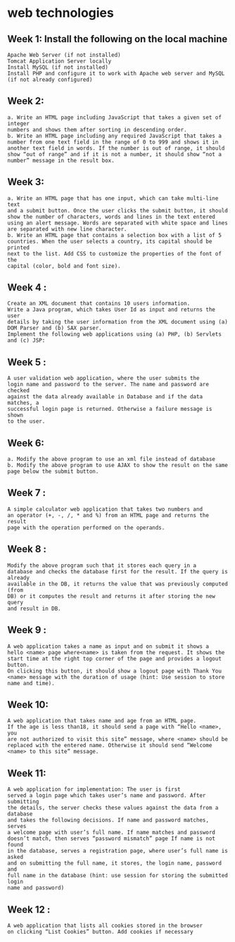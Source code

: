 # web technologies
 
## Week 1: Install the following on the local machine
    Apache Web Server (if not installed)
    Tomcat Application Server locally
    Install MySQL (if not installed)
    Install PHP and configure it to work with Apache web server and MySQL
    (if not already configured)
## Week 2:
    a. Write an HTML page including JavaScript that takes a given set of integer
    numbers and shows them after sorting in descending order.
    b. Write an HTML page including any required JavaScript that takes a
    number from one text field in the range of 0 to 999 and shows it in
    another text field in words. If the number is out of range, it should
    show “out of range” and if it is not a number, it should show “not a
    number” message in the result box.
## Week 3:
    a. Write an HTML page that has one input, which can take multi-line text
    and a submit button. Once the user clicks the submit button, it should
    show the number of characters, words and lines in the text entered
    using an alert message. Words are separated with white space and lines
    are separated with new line character.
    b. Write an HTML page that contains a selection box with a list of 5
    countries. When the user selects a country, its capital should be printed
    next to the list. Add CSS to customize the properties of the font of the
    capital (color, bold and font size).
## Week 4 : 
    Create an XML document that contains 10 users information.
    Write a Java program, which takes User Id as input and returns the user
    details by taking the user information from the XML document using (a)
    DOM Parser and (b) SAX parser.
    Implement the following web applications using (a) PHP, (b) Servlets
    and (c) JSP:
## Week 5 :
    A user validation web application, where the user submits the
    login name and password to the server. The name and password are checked
    against the data already available in Database and if the data matches, a
    successful login page is returned. Otherwise a failure message is shown
    to the user.
## Week 6:
    a. Modify the above program to use an xml file instead of database
    b. Modify the above program to use AJAX to show the result on the same
    page below the submit button.
## Week 7 : 
    A simple calculator web application that takes two numbers and
    an operator (+, -, /, * and %) from an HTML page and returns the result
    page with the operation performed on the operands.
## Week 8 : 
    Modify the above program such that it stores each query in a
    database and checks the database first for the result. If the query is already
    available in the DB, it returns the value that was previously computed (from
    DB) or it computes the result and returns it after storing the new query
    and result in DB.
## Week 9 : 
    A web application takes a name as input and on submit it shows a
    hello <name> page where<name> is taken from the request. It shows the
    start time at the right top corner of the page and provides a logout button.
    On clicking this button, it should show a logout page with Thank You
    <name> message with the duration of usage (hint: Use session to store
    name and time).
## Week 10: 
    A web application that takes name and age from an HTML page.
    If the age is less than18, it should send a page with “Hello <name>, you
    are not authorized to visit this site” message, where <name> should be
    replaced with the entered name. Otherwise it should send “Welcome
    <name> to this site” message.
## Week 11: 
    A web application for implementation: The user is first
    served a login page which takes user’s name and password. After submitting
    the details, the server checks these values against the data from a database
    and takes the following decisions. If name and password matches, serves
    a welcome page with user’s full name. If name matches and password
    doesn’t match, then serves “password mismatch” page If name is not found
    in the database, serves a registration page, where user’s full name is asked
    and on submitting the full name, it stores, the login name, password and
    full name in the database (hint: use session for storing the submitted login
    name and password)
## Week 12 : 
    A web application that lists all cookies stored in the browser
    on clicking “List Cookies” button. Add cookies if necessary
